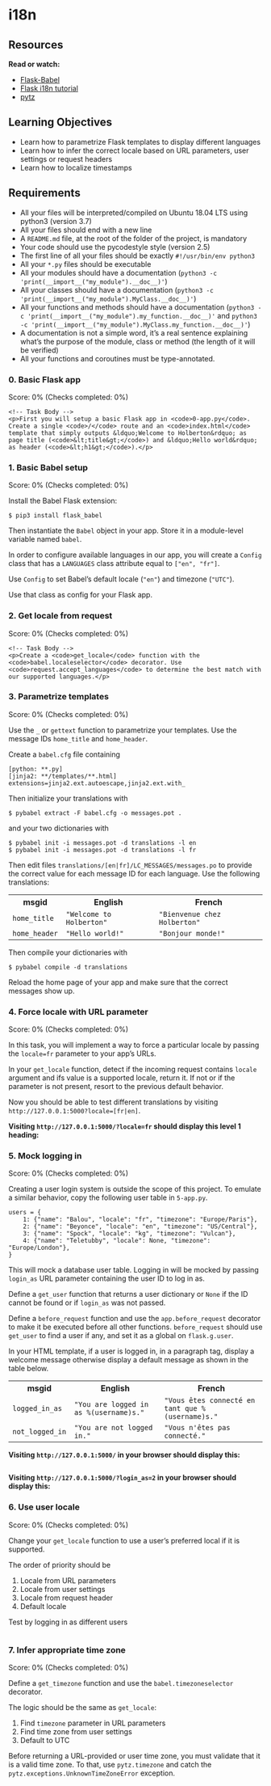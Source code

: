 # i18n

<h2>Resources</h2>

<p><strong>Read or watch:</strong></p>

<ul>
<li><a href="https://python-babel.github.io/flask-babel/" title="Flask-Babel" target="_blank">Flask-Babel</a></li>
<li><a href="https://blog.miguelgrinberg.com/post/the-flask-mega-tutorial-part-xiii-i18n-and-l10n" title="Flask i18n tutorial" target="_blank">Flask i18n tutorial</a></li>
<li><a href="https://sourceforge.net/directory/software-development/windows/" title="pytz" target="_blank">pytz</a></li>
</ul>

<h2>Learning Objectives</h2>

<ul>
<li>Learn how to parametrize Flask templates to display different languages</li>
<li>Learn how to infer the correct locale based on URL parameters, user settings or request headers</li>
<li>Learn how to localize timestamps</li>
</ul>

<h2>Requirements</h2>

<ul>
<li>All your files will be interpreted/compiled on Ubuntu 18.04 LTS using python3 (version 3.7)</li>
<li>All your files should end with a new line</li>
<li>A <code>README.md</code> file, at the root of the folder of the project, is mandatory</li>
<li>Your code should use the pycodestyle style (version 2.5)</li>
<li>The first line of all your files should be exactly <code>#!/usr/bin/env python3</code></li>
<li>All your <code>*.py</code> files should be executable</li>
<li>All your modules should have a documentation (<code>python3 -c &#39;print(__import__(&quot;my_module&quot;).__doc__)&#39;</code>)</li>
<li>All your classes should have a documentation (<code>python3 -c &#39;print(__import__(&quot;my_module&quot;).MyClass.__doc__)&#39;</code>)</li>
<li>All your functions and methods should have a documentation (<code>python3 -c &#39;print(__import__(&quot;my_module&quot;).my_function.__doc__)&#39;</code> and <code>python3 -c &#39;print(__import__(&quot;my_module&quot;).MyClass.my_function.__doc__)&#39;</code>)</li>
<li>A documentation is not a simple word, it&rsquo;s a real sentence explaining what&rsquo;s the purpose of the module, class or method (the length of it will be verified)</li>
<li>All your functions and coroutines must be type-annotated.</li>
</ul>

  </div>
</div>

<div class="panel-heading panel-heading-actions">
    <h3 class="panel-title">
      0. Basic Flask app
    </h3>
  </div>

  <div class="panel-body">
    <span id="user_id" data-id="6138"></span>

   <!-- Progress vs Score -->
  <div class="task_progress_score_bar" data-task-id="21884" data-correction-id="707695">
     <div class="task_progress_bar">
          <div class="task_score_bar">
          </div>
        </div>
        <div class="task_progress_score_text">
          Score: <span class="task_score_value">0%</span> (<span class="task_progress_value">Checks completed: 0%</span>)
        </div>
      </div>

    <!-- Task Body -->
    <p>First you will setup a basic Flask app in <code>0-app.py</code>. Create a single <code>/</code> route and an <code>index.html</code> template that simply outputs &ldquo;Welcome to Holberton&rdquo; as page title (<code>&lt;title&gt;</code>) and &ldquo;Hello world&rdquo; as header (<code>&lt;h1&gt;</code>).</p>

  </div>

<div class="panel-heading panel-heading-actions">
    <h3 class="panel-title">
      1. Basic Babel setup
    </h3>
  </div>

  <div class="panel-body">
    <span id="user_id" data-id="6138"></span>

   <!-- Progress vs Score -->
   <div class="task_progress_score_bar" data-task-id="21885" data-correction-id="707695">
        <div class="task_progress_bar">
          <div class="task_score_bar">
          </div>
        </div>
        <div class="task_progress_score_text">
          Score: <span class="task_score_value">0%</span> (<span class="task_progress_value">Checks completed: 0%</span>)
        </div>
      </div>

  <!-- Task Body -->
  <p>Install the Babel Flask extension:</p>

<pre><code>$ pip3 install flask_babel
</code></pre>

<p>Then instantiate the <code>Babel</code> object in your app. Store it in a module-level variable named <code>babel</code>.</p>

<p>In order to configure available languages in our app, you will create a <code>Config</code> class that has a <code>LANGUAGES</code> class attribute equal to <code>[&quot;en&quot;, &quot;fr&quot;]</code>.</p>

<p>Use <code>Config</code> to set Babel&rsquo;s default locale (<code>&quot;en&quot;</code>) and timezone (<code>&quot;UTC&quot;</code>).</p>

<p>Use that class as config for your Flask app.</p>

  </div>

<div class="panel-heading panel-heading-actions">
    <h3 class="panel-title">
      2. Get locale from request
    </h3>
  </div>

  <div class="panel-body">
    <span id="user_id" data-id="6138"></span>

  <!-- Progress vs Score -->
   <div class="task_progress_score_bar" data-task-id="21886" data-correction-id="707695">
        <div class="task_progress_bar">
          <div class="task_score_bar">
          </div>
        </div>
        <div class="task_progress_score_text">
          Score: <span class="task_score_value">0%</span> (<span class="task_progress_value">Checks completed: 0%</span>)
        </div>
      </div>

    <!-- Task Body -->
    <p>Create a <code>get_locale</code> function with the <code>babel.localeselector</code> decorator. Use <code>request.accept_languages</code> to determine the best match with our supported languages.</p>

  </div>

<div class="panel-heading panel-heading-actions">
    <h3 class="panel-title">
      3. Parametrize templates
    </h3>
</div>

  <div class="panel-body">
    <span id="user_id" data-id="6138"></span>

   <!-- Progress vs Score -->
   <div class="task_progress_score_bar" data-task-id="21887" data-correction-id="707695">
        <div class="task_progress_bar">
          <div class="task_score_bar">
          </div>
        </div>
        <div class="task_progress_score_text">
          Score: <span class="task_score_value">0%</span> (<span class="task_progress_value">Checks completed: 0%</span>)
        </div>
      </div>

  <!-- Task Body -->
   <p>Use the <code>_</code> or <code>gettext</code> function to parametrize your templates. Use the message IDs <code>home_title</code> and <code>home_header</code>.</p>

<p>Create a <code>babel.cfg</code> file containing</p>

<pre><code>[python: **.py]
[jinja2: **/templates/**.html]
extensions=jinja2.ext.autoescape,jinja2.ext.with_
</code></pre>

<p>Then initialize your translations with</p>

<pre><code>$ pybabel extract -F babel.cfg -o messages.pot .
</code></pre>

<p>and your two dictionaries with </p>

<pre><code>$ pybabel init -i messages.pot -d translations -l en
$ pybabel init -i messages.pot -d translations -l fr
</code></pre>

<p>Then edit files <code>translations/[en|fr]/LC_MESSAGES/messages.po</code> to provide the correct value for each message ID for each language. Use the following translations:</p>
<table class="hbtn-table"><tr>
<th>msgid</th>
<th>English</th>
<th>French</th>
</tr>
<tr>
<td><code>home_title</code></td>
<td><code>&quot;Welcome to Holberton&quot;</code></td>
<td><code>&quot;Bienvenue chez Holberton&quot;</code></td>
</tr>
<tr>
<td><code>home_header</code></td>
<td><code>&quot;Hello world!&quot;</code></td>
<td><code>&quot;Bonjour monde!&quot;</code></td>
</tr>
</table>
<p>Then compile your dictionaries with</p>

<pre><code>$ pybabel compile -d translations
</code></pre>

<p>Reload the home page of your app and make sure that the correct messages show up.</p>

  </div>

 <div class="panel-heading panel-heading-actions">
    <h3 class="panel-title">
      4. Force locale with URL parameter
    </h3>
  </div>

  <div class="panel-body">
    <span id="user_id" data-id="6138"></span>

   <!-- Progress vs Score -->
   <div class="task_progress_score_bar" data-task-id="21888" data-correction-id="707695">
        <div class="task_progress_bar">
          <div class="task_score_bar">
          </div>
        </div>
        <div class="task_progress_score_text">
          Score: <span class="task_score_value">0%</span> (<span class="task_progress_value">Checks completed: 0%</span>)
        </div>
      </div>

   <!-- Task Body -->
   <p>In this task, you will implement a way to force a particular locale by passing the <code>locale=fr</code> parameter to your app&rsquo;s URLs.</p>

<p>In your <code>get_locale</code> function, detect if the incoming request contains <code>locale</code> argument and ifs value is a supported locale, return it. If not or if the parameter is not present, resort to the previous default behavior.</p>

<p>Now you should be able to test different translations by visiting <code>http://127.0.0.1:5000?locale=[fr|en]</code>.</p>

<p><strong>Visiting <code>http://127.0.0.1:5000/?locale=fr</code> should display this level 1 heading:</strong>
<img src="https://s3.eu-west-3.amazonaws.com/hbtn.intranet/uploads/medias/2020/3/f958f4a1529b535027ce.png?X-Amz-Algorithm=AWS4-HMAC-SHA256&X-Amz-Credential=AKIA4MYA5JM5DUTZGMZG%2F20240201%2Feu-west-3%2Fs3%2Faws4_request&X-Amz-Date=20240201T044137Z&X-Amz-Expires=86400&X-Amz-SignedHeaders=host&X-Amz-Signature=510eb9e63568168e77914603d8fdfe8f82ade4ef4066b028c5e2b68dfaa8d62d" alt="" loading='lazy' style="" /></p>

  </div>

<div class="panel-heading panel-heading-actions">
    <h3 class="panel-title">
      5. Mock logging in
    </h3>
  </div>

  <div class="panel-body">
    <span id="user_id" data-id="6138"></span>

   <!-- Progress vs Score -->
   <div class="task_progress_score_bar" data-task-id="21889" data-correction-id="707695">
        <div class="task_progress_bar">
          <div class="task_score_bar">
          </div>
        </div>
        <div class="task_progress_score_text">
          Score: <span class="task_score_value">0%</span> (<span class="task_progress_value">Checks completed: 0%</span>)
        </div>
      </div>

  <!-- Task Body -->
  <p>Creating a user login system is outside the scope of this project. To emulate a similar behavior, copy the following user table in <code>5-app.py</code>.</p>

<pre><code>users = {
    1: {&quot;name&quot;: &quot;Balou&quot;, &quot;locale&quot;: &quot;fr&quot;, &quot;timezone&quot;: &quot;Europe/Paris&quot;},
    2: {&quot;name&quot;: &quot;Beyonce&quot;, &quot;locale&quot;: &quot;en&quot;, &quot;timezone&quot;: &quot;US/Central&quot;},
    3: {&quot;name&quot;: &quot;Spock&quot;, &quot;locale&quot;: &quot;kg&quot;, &quot;timezone&quot;: &quot;Vulcan&quot;},
    4: {&quot;name&quot;: &quot;Teletubby&quot;, &quot;locale&quot;: None, &quot;timezone&quot;: &quot;Europe/London&quot;},
}
</code></pre>

<p>This will mock a database user table. Logging in will be mocked by passing <code>login_as</code> URL parameter containing the user ID to log in as.</p>

<p>Define a <code>get_user</code>  function that returns a user dictionary or <code>None</code> if the ID cannot be found or if <code>login_as</code> was not passed.</p>

<p>Define a <code>before_request</code> function and use the <code>app.before_request</code> decorator to make it be executed before all other functions. <code>before_request</code> should use <code>get_user</code> to find a user if any, and set it as a global on <code>flask.g.user</code>.</p>

<p>In your HTML template, if a user is logged in, in a paragraph tag, display a welcome message otherwise display a default message as shown in the table below.</p>
<table class="hbtn-table"><tr>
<th>msgid</th>
<th>English</th>
<th>French</th>
</tr>
<tr>
<td><code>logged_in_as</code></td>
<td><code>&quot;You are logged in as %(username)s.&quot;</code></td>
<td><code>&quot;Vous êtes connecté en tant que %(username)s.&quot;</code></td>
</tr>
<tr>
<td><code>not_logged_in</code></td>
<td><code>&quot;You are not logged in.&quot;</code></td>
<td><code>&quot;Vous n&#39;êtes pas connecté.&quot;</code></td>
</tr>
</table>
<p><strong>Visiting <code>http://127.0.0.1:5000/</code> in your browser should display this:</strong></p>

<p><img src="https://s3.eu-west-3.amazonaws.com/hbtn.intranet/uploads/medias/2020/3/2c5b2c8190f88c6b4668.png?X-Amz-Algorithm=AWS4-HMAC-SHA256&X-Amz-Credential=AKIA4MYA5JM5DUTZGMZG%2F20240201%2Feu-west-3%2Fs3%2Faws4_request&X-Amz-Date=20240201T044137Z&X-Amz-Expires=86400&X-Amz-SignedHeaders=host&X-Amz-Signature=c37a9cc1b4b153fa8f63f555db6ffafeffe55b30d639af81d034adbdb68e0b29" alt="" loading='lazy' style="" /></p>

<p><strong>Visiting <code>http://127.0.0.1:5000/?login_as=2</code> in your browser should display this:</strong>
<img src="https://s3.eu-west-3.amazonaws.com/hbtn.intranet/uploads/medias/2020/3/277f24308c856a09908c.png?X-Amz-Algorithm=AWS4-HMAC-SHA256&X-Amz-Credential=AKIA4MYA5JM5DUTZGMZG%2F20240201%2Feu-west-3%2Fs3%2Faws4_request&X-Amz-Date=20240201T044137Z&X-Amz-Expires=86400&X-Amz-SignedHeaders=host&X-Amz-Signature=41a83c4ac1d805e783caf6ce5c5c92f35457d7770403946696213048d7923b4d" alt="" loading='lazy' style="" /></p>

  </div>

<div class="panel-heading panel-heading-actions">
    <h3 class="panel-title">
      6. Use user locale
    </h3>
  </div>

  <div class="panel-body">
    <span id="user_id" data-id="6138"></span>

   <!-- Progress vs Score -->
   <div class="task_progress_score_bar" data-task-id="21890" data-correction-id="707695">
        <div class="task_progress_bar">
          <div class="task_score_bar">
          </div>
        </div>
        <div class="task_progress_score_text">
          Score: <span class="task_score_value">0%</span> (<span class="task_progress_value">Checks completed: 0%</span>)
        </div>
      </div>

  <!-- Task Body -->
  <p>Change your <code>get_locale</code> function to use a user&rsquo;s preferred local if it is supported.</p>

<p>The order of priority should be</p>

<ol>
<li>Locale from URL parameters</li>
<li>Locale from user settings</li>
<li>Locale from request header</li>
<li>Default locale</li>
</ol>

<p>Test by logging in as different users</p>

<p><img src="https://s3.eu-west-3.amazonaws.com/hbtn.intranet/uploads/medias/2020/3/9941b480b0b9d87dc5de.png?X-Amz-Algorithm=AWS4-HMAC-SHA256&X-Amz-Credential=AKIA4MYA5JM5DUTZGMZG%2F20240201%2Feu-west-3%2Fs3%2Faws4_request&X-Amz-Date=20240201T044137Z&X-Amz-Expires=86400&X-Amz-SignedHeaders=host&X-Amz-Signature=381a353761b0265336df16bb5ce141d0774a1702c4b1c15a1ea763c1a1491d37" alt="" loading='lazy' style="" /></p>
  </div>

<div class="panel-heading panel-heading-actions">
    <h3 class="panel-title">
      7. Infer appropriate time zone
    </h3>
  </div>

  <div class="panel-body">
    <span id="user_id" data-id="6138"></span>

   <!-- Progress vs Score -->
   <div class="task_progress_score_bar" data-task-id="21891" data-correction-id="707695">
        <div class="task_progress_bar">
          <div class="task_score_bar">
          </div>
        </div>
        <div class="task_progress_score_text">
          Score: <span class="task_score_value">0%</span> (<span class="task_progress_value">Checks completed: 0%</span>)
        </div>
      </div>

  <!-- Task Body -->
   <p>Define a <code>get_timezone</code> function and use the <code>babel.timezoneselector</code> decorator.</p>

<p>The logic should be the same as <code>get_locale</code>:</p>

<ol>
<li>Find <code>timezone</code> parameter in URL parameters</li>
<li>Find time zone from user settings</li>
<li>Default to UTC</li>
</ol>

<p>Before returning a URL-provided or user time zone, you must validate that it is a valid time zone. To that, use <code>pytz.timezone</code> and catch the <code>pytz.exceptions.UnknownTimeZoneError</code> exception.</p>

  </div>
